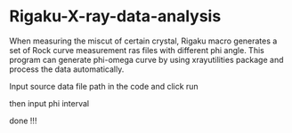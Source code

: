 # Rigaku-X-ray-data-analysis

When measuring the miscut of certain crystal, Rigaku macro generates a set of Rock curve measurement ras files with different phi angle. This program can generate phi-omega curve by using xrayutilities package and process the data automatically.

Input source data file path in the code and click run 

then input phi interval 

done !!!
